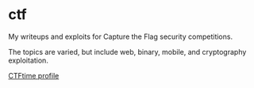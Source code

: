 # ctf
My writeups and exploits for Capture the Flag security competitions.

The topics are varied, but include web, binary, mobile, and cryptography exploitation.

[CTFtime profile](https://ctftime.org/team/129011)

